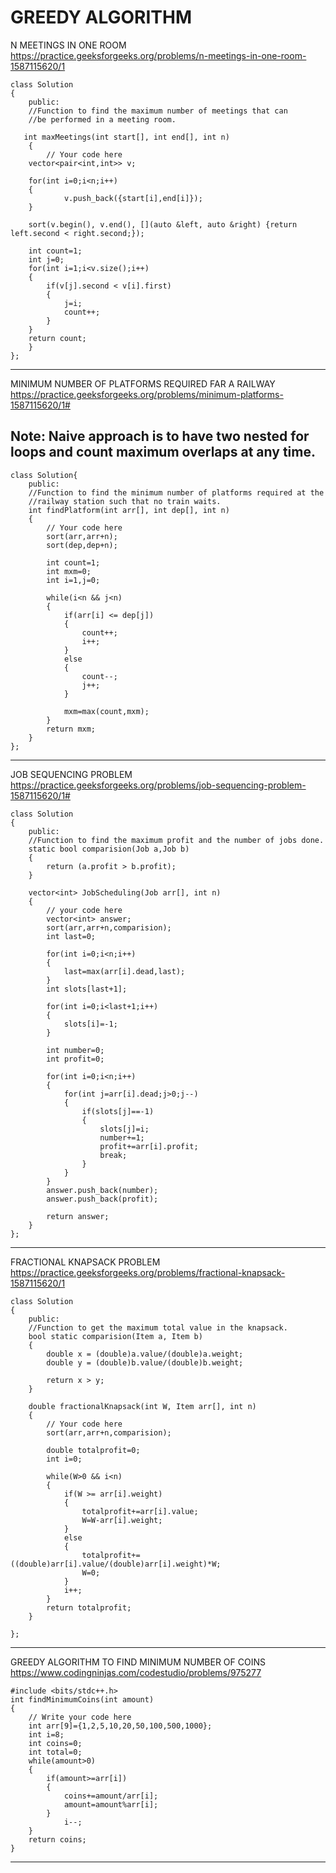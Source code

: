 # GREEDY ALGORITHM

N MEETINGS IN ONE ROOM 
https://practice.geeksforgeeks.org/problems/n-meetings-in-one-room-1587115620/1
```
class Solution
{
    public:
    //Function to find the maximum number of meetings that can
    //be performed in a meeting room.
   
   int maxMeetings(int start[], int end[], int n)
    {
        // Your code here
    vector<pair<int,int>> v;
    
    for(int i=0;i<n;i++)
    {
            v.push_back({start[i],end[i]});
    }
    
    sort(v.begin(), v.end(), [](auto &left, auto &right) {return left.second < right.second;});
 
    int count=1;
    int j=0;
    for(int i=1;i<v.size();i++)
    {
        if(v[j].second < v[i].first)
        {
            j=i;
            count++;
        }
    }
    return count;
    }
};
```
****
MINIMUM NUMBER OF PLATFORMS REQUIRED FAR A RAILWAY https://practice.geeksforgeeks.org/problems/minimum-platforms-1587115620/1#

## Note: Naive approach is to have two nested for loops and count maximum overlaps at any time.

```
class Solution{
    public:
    //Function to find the minimum number of platforms required at the
    //railway station such that no train waits.
    int findPlatform(int arr[], int dep[], int n)
    {
    	// Your code here
    	sort(arr,arr+n);
    	sort(dep,dep+n);
    	
    	int count=1;
    	int mxm=0;
    	int i=1,j=0;
    	
    	while(i<n && j<n)
    	{
    	    if(arr[i] <= dep[j])
    	    {
    	        count++;
    	        i++;
    	    }
    	    else
    	    {
    	        count--;
    	        j++;
    	    }
    	    
    	    mxm=max(count,mxm);
    	}
    	return mxm;
    }
};
```
****
JOB SEQUENCING PROBLEM 
https://practice.geeksforgeeks.org/problems/job-sequencing-problem-1587115620/1#
```
class Solution 
{
    public:
    //Function to find the maximum profit and the number of jobs done.
    static bool comparision(Job a,Job b)
    {
        return (a.profit > b.profit);
    }
    
    vector<int> JobScheduling(Job arr[], int n) 
    { 
        // your code here
        vector<int> answer;
        sort(arr,arr+n,comparision);
        int last=0;
        
        for(int i=0;i<n;i++)
        {
            last=max(arr[i].dead,last);
        }
        int slots[last+1];
        
        for(int i=0;i<last+1;i++)
        {
            slots[i]=-1;
        }
        
        int number=0;
        int profit=0;
        
        for(int i=0;i<n;i++)
        {
            for(int j=arr[i].dead;j>0;j--)
            {
                if(slots[j]==-1)
                {
                    slots[j]=i;
                    number+=1;
                    profit+=arr[i].profit;
                    break;
                }
            }
        }
        answer.push_back(number);
        answer.push_back(profit);
        
        return answer;
    } 
};
```
****
FRACTIONAL KNAPSACK PROBLEM https://practice.geeksforgeeks.org/problems/fractional-knapsack-1587115620/1
```
class Solution
{
    public:
    //Function to get the maximum total value in the knapsack.
    bool static comparision(Item a, Item b)
    {
        double x = (double)a.value/(double)a.weight;
        double y = (double)b.value/(double)b.weight;
        
        return x > y;
    }
    
    double fractionalKnapsack(int W, Item arr[], int n)
    {
        // Your code here
        sort(arr,arr+n,comparision);
        
        double totalprofit=0;
        int i=0;
        
        while(W>0 && i<n)
        {
            if(W >= arr[i].weight)
            {
                totalprofit+=arr[i].value;
                W=W-arr[i].weight;
            }
            else
            {
                totalprofit+=((double)arr[i].value/(double)arr[i].weight)*W;
                W=0;
            }
            i++;
        }  
        return totalprofit;
    }
        
};
```
****
GREEDY ALGORITHM TO FIND MINIMUM NUMBER OF COINS 
https://www.codingninjas.com/codestudio/problems/975277
```
#include <bits/stdc++.h> 
int findMinimumCoins(int amount) 
{
    // Write your code here
    int arr[9]={1,2,5,10,20,50,100,500,1000};
    int i=8;
    int coins=0;
    int total=0;
    while(amount>0)
    {
        if(amount>=arr[i])
        {
            coins+=amount/arr[i];
            amount=amount%arr[i];
        }
            i--;
    }
    return coins;
}
```
****